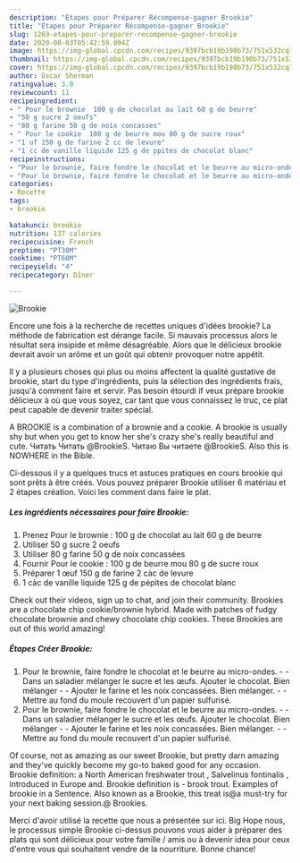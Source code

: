 ```yaml
---
description: "Étapes pour Préparer Récompense-gagner Brookie"
title: "Étapes pour Préparer Récompense-gagner Brookie"
slug: 1269-etapes-pour-preparer-recompense-gagner-brookie
date: 2020-08-03T05:42:59.094Z
image: https://img-global.cpcdn.com/recipes/9397bcb19b190b73/751x532cq70/brookie-photo-principale-de-la-recette.jpg
thumbnail: https://img-global.cpcdn.com/recipes/9397bcb19b190b73/751x532cq70/brookie-photo-principale-de-la-recette.jpg
cover: https://img-global.cpcdn.com/recipes/9397bcb19b190b73/751x532cq70/brookie-photo-principale-de-la-recette.jpg
author: Oscar Sherman
ratingvalue: 3.8
reviewcount: 11
recipeingredient:
- " Pour le brownie  100 g de chocolat au lait 60 g de beurre"
- "50 g sucre 2 oeufs"
- "80 g farine 50 g de noix concasses"
- " Pour le cookie  100 g de beurre mou 80 g de sucre roux"
- "1 uf 150 g de farine 2 cc de levure"
- "1 cc de vanille liquide 125 g de ppites de chocolat blanc"
recipeinstructions:
- "Pour le brownie, faire fondre le chocolat et le beurre au micro-ondes.  Dans un saladier mélanger le sucre et les œufs. Ajouter le chocolat. Bien mélanger  Ajouter le farine et les noix concassées. Bien mélanger.  Mettre au fond du moule recouvert d&#39;un papier sulfurisé."
- "Pour le brownie, faire fondre le chocolat et le beurre au micro-ondes.  Dans un saladier mélanger le sucre et les œufs. Ajouter le chocolat. Bien mélanger  Ajouter le farine et les noix concassées. Bien mélanger.  Mettre au fond du moule recouvert d&#39;un papier sulfurisé."
categories:
- Recette
tags:
- brookie

katakunci: brookie 
nutrition: 137 calories
recipecuisine: French
preptime: "PT30M"
cooktime: "PT60M"
recipeyield: "4"
recipecategory: Dîner

---
```



![Brookie](https://img-global.cpcdn.com/recipes/9397bcb19b190b73/751x532cq70/brookie-photo-principale-de-la-recette.jpg)

Encore une fois à la recherche de recettes uniques d'idées brookie? La méthode de fabrication est dérange facile. Si mauvais processus alors le résultat sera insipide et même désagréable. Alors que le délicieux brookie devrait avoir un arôme et un goût qui obtenir provoquer notre appétit.

Il y a plusieurs choses qui plus ou moins affectent la qualité gustative de brookie, start du type d'ingrédients, puis la sélection des ingrédients frais, jusqu'à comment faire et servir. Pas besoin étourdi if veux prépare brookie délicieux à où que vous soyez, car tant que vous connaissez le truc, ce plat peut capable de devenir traiter spécial.

A BROOKIE is a combination of a brownie and a cookie. A brookie is usually shy but when you get to know her she&#39;s crazy she&#39;s really beautiful and cute. Читать Читать @BrookieS. Читаю Вы читаете @BrookieS. Also this is NOWHERE in the Bible.


Ci-dessous il y a quelques trucs et astuces pratiques en cours brookie qui sont prêts à être créés. Vous pouvez préparer Brookie utiliser 6 matériau et 2 étapes création. Voici les comment dans faire le plat.

<!--inarticleads1-->

##### Les ingrédients nécessaires pour faire Brookie:

1. Prenez  Pour le brownie : 100 g de chocolat au lait 60 g de beurre
1. Utiliser 50 g sucre 2 oeufs
1. Utiliser 80 g farine 50 g de noix concassées
1. Fournir  Pour le cookie : 100 g de beurre mou 80 g de sucre roux
1. Préparer 1 œuf 150 g de farine 2 càc de levure
1.  1 càc de vanille liquide 125 g de pépites de chocolat blanc


Check out their videos, sign up to chat, and join their community. Brookies are a chocolate chip cookie/brownie hybrid. Made with patches of fudgy chocolate brownie and chewy chocolate chip cookies. These Brookies are out of this world amazing! 

<!--inarticleads2-->

##### Étapes Créer Brookie:

1. Pour le brownie, faire fondre le chocolat et le beurre au micro-ondes. -  - Dans un saladier mélanger le sucre et les œufs. Ajouter le chocolat. Bien mélanger -  - Ajouter le farine et les noix concassées. Bien mélanger. -  - Mettre au fond du moule recouvert d&#39;un papier sulfurisé.
1. Pour le brownie, faire fondre le chocolat et le beurre au micro-ondes. -  - Dans un saladier mélanger le sucre et les œufs. Ajouter le chocolat. Bien mélanger -  - Ajouter le farine et les noix concassées. Bien mélanger. -  - Mettre au fond du moule recouvert d&#39;un papier sulfurisé.


Of course, not as amazing as our sweet Brookie, but pretty darn amazing and they&#39;ve quickly become my go-to baked good for any occasion. Brookie definition: a North American freshwater trout , Salvelinus fontinalis , introduced in Europe and. Brookie definition is - brook trout. Examples of brookie in a Sentence. Also known as a Brookie, this treat is@a must-try for your next baking session.@ Brookies. 


Merci d'avoir utilisé la recette que nous a présentée sur ici. Big Hope nous, le processus simple Brookie ci-dessus pouvons vous aider à préparer des plats qui sont délicieux pour votre famille / amis ou à devenir idea pour ceux d'entre vous qui souhaitent vendre de la nourriture. Bonne chance!
